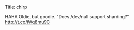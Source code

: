 Title: chirp

HAHA Oldie, but goodie. "Does /dev/null support sharding?" <a href="http://t.co/iWq8mu9C">http://t.co/iWq8mu9C</a>

